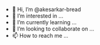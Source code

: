 - 👋 Hi, I’m @akesarkar-bread
- 👀 I’m interested in ...
- 🌱 I’m currently learning ...
- 💞️ I’m looking to collaborate on ...
- 📫 How to reach me ...

<!---
akesarkar-bread/akesarkar-bread is a ✨ special ✨ repository because its `README.md` (this file) appears on your GitHub profile.
You can click the Preview link to take a look at your changes.
--->
